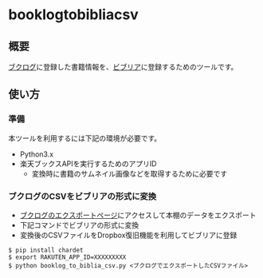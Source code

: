 # booklogtobibliacsv

## 概要

[ブクログ](http://booklog.jp/)に登録した書籍情報を、[ビブリア](http://biblia-app.tumblr.com/)に登録するためのツールです。

## 使い方

### 準備

本ツールを利用するには下記の環境が必要です。

- Python3.x
- 楽天ブックスAPIを実行するためのアプリID
  - 変換時に書籍のサムネイル画像などを取得するために必要です

### ブクログのCSVをビブリアの形式に変換

- [ブクログのエクスポートページ](http://booklog.jp/export)にアクセスして本棚のデータをエクスポート
- 下記コマンドでビブリアの形式に変換
- 変換後のCSVファイルをDropbox復旧機能を利用してビブリアに登録

```
$ pip install chardet
$ export RAKUTEN_APP_ID=XXXXXXXXX
$ python booklog_to_biblia_csv.py <ブクログでエクスポートしたCSVファイル>
```

